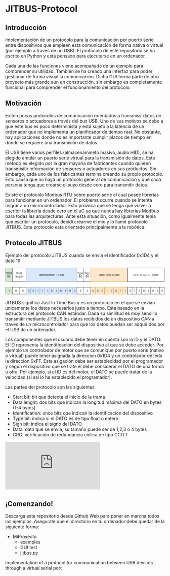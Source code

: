 
# JITBUS-Protocol

## Introducción

Implementación de un protocolo para la comunicación por puerto serie entre dispositivos que empleen esta comunicación de forma nativa o virtual (por ejemplo a través de un USB). El protocolo de este repositorio se ha escrito en Python y está pensado para ejecutarse en un ordenador. 

Cada una de las funciones viene acompañada de un ejemplo para comprender su utilidad. También se ha creado una interfaz para poder gestionar de forma visual la comunicación. Dicha GUI forma parte de otro proyecto más grande aún en construcción, sin embargo es completamente funcional para comprender el funcionamiento del protocolo.

## Motivación

Exiten pocos protocolos de comunicación orientados a transmisir datos de sensores o actuadores a través del bus USB. Uno de sus motivos se debe a que este bus es poco determinista y está sujeto a la latencia de un ordenador que no implementa un planificador de tiempo real. No obstante, hay aplicaciones donde no es importante cumplir plazos de tiempo en donde se requiere una transmisión de datos.

El USB tiene varios perfiles (almacenamineto masivo, audio HID), se ha elegido emular un puerto serie virtual para la transmisión de datos. Este método es elegido por la gran mayoria de fabricantes cuando quieren transmisitir información de sensores o actuadores en sus productos. Sin embargo, cada uno de los fabricantes termina creando su propio protocolo. Esto causa que no haya un protocolo general de comunicación y que cada persona tenga que crearse el suyo desde cero para transmitir datos. 

Existe el protocolo Modbus RTU sobre puerto serie el cual posee librerias para funcionar en un ordenador. El problema ocurre cuando se intenta migrar a un microcontrolador. Esto provoca que se tenga que volver a escribir la libreria desde cero en el uC ya que nunca hay librerias Modbus para todas las arquitecturas. Ante esta situación, como igualmente tenia que escribir un protocolo, decidí crearme el mio y lo llamé protocolo JITBUS. Este protocolo esta orientado principalmente a la robótica.

## Protocolo JITBUS

Ejemplo del protocolo JITBUS cuando se envia el identificador 0x1D4 y el dato 19

![protocol](jitbus-protocol.png)

JITBUS significa Just In Time Bus y es un protocolo en el que se envian unicamente los datos necesarios justo a tiempo. Esta basado en la estructura del protocolo CAN estándar. Dada su similitud es muy sencillo transmitir mediante JITBUS los datos recibidos de un dispositivo CAN a traves de un microcontrolador para que los datos puedan ser adquiridos por el USB de un ordenador. 

Los componentes que el usuario debe tener en cuenta son la ID y el DATO. El ID representa la identificación del dispositivo al que se debe acceder. Por ejemplo un controlador de motor que se comunique por puerto serie (nativo o virtual) puede tener asignada la direccion 0x1D4 y un controlador de leds la direccion 0xFF. Esta asigación debe ser establecidad por el programador y según el dispositivo que se trate él debe considerar el DATO de una forma u otra. Por ejemplo, si el ID es del motor, el DATO se puede tratar de la velocidad (si asi lo ha establecido el programador). 

Las partes del protocolo son las siguientes
* Start bit: bit que detecta el inicio de la trama
* Data lenght: dos bits que indican la longitud máxima del DATO en bytes (1-4 bytes)
* Identification: once bits que indican la identificacion del dispositivo
* Type bit: indica si el DATO es de tipo float o entero 
* Sign bit: indica el signo del DATO
* Data: dato que se envia, su tamaño puede ser de 1,2,3 o 4 bytes
* CRC: verificación de redundancia cíclica de tipo CCITT

![](http://latex.codecogs.com/gif.latex?2%5E%7B32%7D)


## ¡Comenzando!

Descarga este repositorio desde Github Web para poner en marcha todos los ejemplos. Asegurate que el directorio en tu ordenador debe quedar de la siguiente forma:
      
* MiProyecto
   * examples
   * GUI test
   * jitbus.py
           

       





 Implementation of a protocol for communication between USB devices through a virtual serial port
